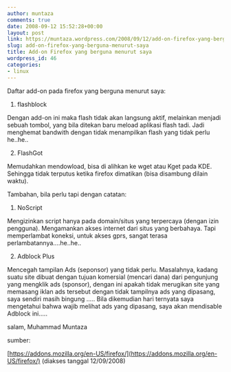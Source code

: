 ```yaml
---
author: muntaza
comments: true
date: 2008-09-12 15:52:28+00:00
layout: post
link: https://muntaza.wordpress.com/2008/09/12/add-on-firefox-yang-berguna-menurut-saya/
slug: add-on-firefox-yang-berguna-menurut-saya
title: Add-on Firefox yang berguna menurut saya
wordpress_id: 46
categories:
- linux
---
```


Daftar add-on pada firefox yang berguna menurut saya:

  


  1. flashblock

Dengan add-on ini maka flash tidak akan langsung aktif, melainkan menjadi sebuah tombol, yang bila ditekan baru meload aplikasi flash tadi. Jadi menghemat bandwith dengan tidak menampilkan flash yang tidak perlu he..he..

  2. FlashGot

Memudahkan mendowload, bisa di alihkan ke wget atau Kget pada KDE. Sehingga tidak terputus ketika firefox dimatikan (bisa disambung dilain waktu).

  


Tambahan, bila perlu tapi dengan catatan:

  1. NoScript

Mengizinkan script hanya pada domain/situs yang terpercaya (dengan izin pengguna). Mengamankan akses internet dari situs yang berbahaya. Tapi memperlambat koneksi, untuk akses gprs, sangat terasa perlambatannya....he..he..

  2. Adblock Plus

Mencegah tampilan Ads (seponsor) yang tidak perlu. Masalahnya, kadang suatu site dibuat dengan tujuan komersial (mencari dana) dari pengunjung yang mengklik ads (sponsor), dengan ini apakah tidak merugikan site yang memasang iklan ads tersebut dengan tidak tampilnya ads yang dipasang, saya sendiri masih bingung ..... Bila dikemudian hari ternyata saya mengetahui bahwa wajib melihat ads yang dipasang, saya akan mendisable Adblock ini.....

  


  


salam, Muhammad Muntaza

  


  


sumber:

[https://addons.mozilla.org/en-US/firefox/](https://addons.mozilla.org/en-US/firefox/) (diakses tanggal 12/09/2008)

  

